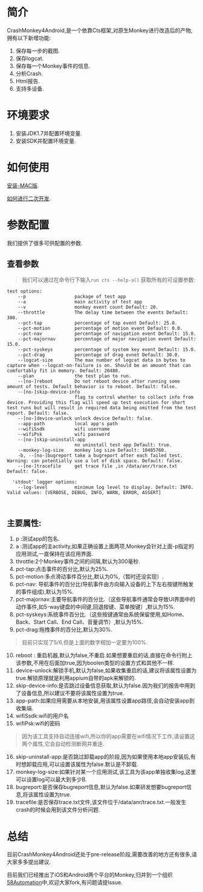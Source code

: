 # 简介

CrashMonkey4Android,是一个依靠Cts框架,对原生Monkey进行改造后的产物,拥有以下新增功能:

 1. 保存每一步的截图.
 2. 保存logcat.
 3. 保存每一个Monkey事件的信息.
 4. 分析Crash.
 5. Html报告.
 6. 支持多设备.


# 环境要求
 

 1. 安装JDK1.7并配置环境变量.
 2. 安装SDK并配置环境变量.



# 如何使用


[安装-MAC版](./docs/how_to_use_in_mac.md).

[如何进行二次开发](./docs/how_to_develop.md).
   


# 参数配置

我们提供了很多可供配置的参数.

## 查看参数

> 我们可以通过在命令行下输入`run cts --help-all` 获取所有的可设置参数:

```
test options:
    --p                  package of test app
    --a                  main activity of test app
    --v                  monkey event count Default: 20.
    --throttle           The delay time between the events Default: 300.
    --pct-tap            percentage of tap event Default: 25.0.
    --pct-motion         percentage of motion event Default: 0.0.
    --pct-nav            percentage of navigation event Default: 15.0.
    --pct-majornav       percentage of major navigation event Default: 15.0.
    --pct-syskeys        percentage of system key event Default: 15.0.
    --pct-drag           percentage of drag evnet Default: 30.0.
    --logcat-size        The max number of logcat data in bytes to capture when --logcat-on-failure is on. Should be an amount that can comfortably fit in memory. Default: 20480.
    --plan               the test plan to run.
    --[no-]reboot        Do not reboot device after running some amount of tests. Default behavior is to reboot. Default: false.
    --[no-]skip-device-info
                         flag to control whether to collect info from device. Providing this flag will speed up test execution for short test runs but will result in required data being omitted from the test report. Default: false.
    --[no-]device-unlock unlock device Default: false.
    --app-path           local app's path
    --wifiSsdk           wifi username
    --wifiPsk            wifi password
    --[no-]skip-uninstall-app
                         no uninstall test app Default: true.
    --monkey-log-size    monkey log size Default: 10485760.
    -b, --[no-]bugreport take a bugreport after each failed test. Warning: can potentially use a lot of disk space. Default: false.
    --[no-]tracefile     get trace file ,in /data/anr/trace.txt Default: false.

  'stdout' logger options:
    --log-level          minimum log level to display. Default: INFO. Valid values: [VERBOSE, DEBUG, INFO, WARN, ERROR, ASSERT]

  
```
## 主要属性:


 1. p :测试app的包名.
 2. a :测试app的主activity,如果正确设置上面两项,Monkey会针对上面-p指定的应用测试,一直保持在该应用界面.
 3. throttle:2个Monkey事件之间的间隔,默认为300毫秒.
 4. pct-tap:点击事件的百分比,默认为25%.
 5. pct-motion:多点滑动事件百分比,默认为0%,（暂时还没实现）.
 6. pct-nav: 导航事件的百分比(导航事件由方向输入设备的上下左右按键所触发的事件组成),默认为15%.
 7. pct-majornav:主要导航事件的百分比.（这些导航事件通常会导致UI界面中的动作事件,如5-way键盘的中间键,回退按键、菜单按键）,默认为15%.
 8. pct-syskeys:系统事件百分比.（这些按键通常由系统保留使用,如Home、Back、Start Call、End Call、音量调节）,默认为15%.
 9. pct-drag:拖拽事件的百分比,默认为30%.

>目前只实现了5/6,但是上面的数字相加一定要为100%.


10. reboot : 重启机器,默认为false,不重启.如果想要重启的话,直接在命令行附上该参数,不用在后面加true,因为boolen类型的设置方式和其他不一样.
11. device-unlock:解锁手机,默认为false,如果收集重启的话,建议将该属性设置为true.解锁原理就是利用appium自带的apk来解锁的.
12. skip-device-info:是否跳过设备信息获取,默认为false.因为我们的报告中用到了设备信息,所以建议不要将该属性设置为true.
13. app-path:如果应用需要从本地安装,用该属性设置app路径,会自动安装app到收集端.
14. wifiSsdk:wifi的用户名
15. wifiPsk:wifi的密码

> 因为该工具支持自动连接wifi,所以你的app需要在wifi情况下工作,请设置这两个属性,它会自动检测断网并重连.

16. skip-uninstall-app:是否跳过卸载app的阶段,因为如果使用本地app安装后,有时想卸载应用,可以设置该属性为false.默认是不卸载.
17. monkey-log-size:如果针对某一个应用测试,该工具为该app单独收集log,这里可以设置log可以最大到多少B.
18. bugreport:是否保存bugreport信息,默认为false.如果研发想要bugreport信息,将该属性设置为true.
19. tracefile:是否保存trace.txt文件,该文件位于/data/anr/trace.txt.一般发生crash的时候会用到该文件分析问题.

# 总结

目前CrashMonkey4Android还处于pre-release阶段,需要改善的地方还有很多,请大家多多提出建议.

目前我们已经推出了iOS和Android两个平台的Monkey,归并到一个组织[58Automation](https://github.com/58Automation)中,欢迎大家fork,有问题请提Issue.





 




